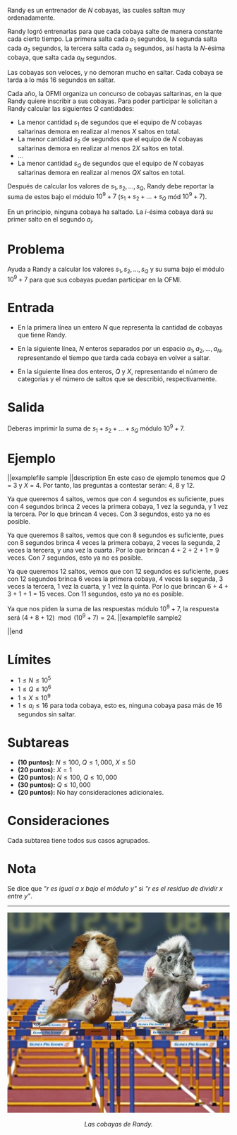 Randy es un entrenador de $N$ cobayas, las cuales saltan muy ordenadamente.

Randy logró entrenarlas para que cada cobaya salte de manera constante cada cierto tiempo. La primera salta cada $a_1$ segundos, la segunda salta cada $a_2$ segundos, la tercera salta cada $a_3$ segundos, así hasta la $N$-ésima cobaya, que salta cada $a_N$ segundos.

Las cobayas son veloces, y no demoran mucho en saltar. Cada cobaya se tarda a lo más $16$ segundos en saltar.

Cada año, la OFMI organiza un concurso de cobayas saltarinas, en la que Randy quiere inscribir a sus cobayas. Para poder participar le solicitan a Randy calcular las siguientes $Q$ cantidades:

- La menor cantidad $s_1$ de segundos que el equipo de $N$ cobayas saltarinas demora en realizar al menos $X$ saltos en total.
- La menor cantidad $s_2$ de segundos que el equipo de $N$ cobayas saltarinas demora en realizar al menos $2X$ saltos en total.
- ...
- La menor cantidad $s_Q$ de segundos que el equipo de $N$ cobayas saltarinas demora en realizar al menos $QX$ saltos en total.

Después de calcular los valores de $s_1, s_2, ..., s_Q$, Randy debe reportar la suma de estos bajo el módulo $10^9+7$ ($s_1 + s_2 + ... + s_Q$ mód $10^9 +7$).

En un principio, ninguna cobaya ha saltado. La $i$-ésima cobaya dará su primer salto en el segundo $a_i$.

# Problema

Ayuda a Randy a calcular los valores $s_1, s_2, ..., s_Q$ y su suma bajo el módulo $10^9+7$ para que sus cobayas puedan participar en la OFMI.

# Entrada

- En la primera línea un entero $N$ que representa la cantidad de cobayas que tiene Randy.

- En la siguiente línea, $N$ enteros separados por un espacio $a_1, a_2, ..., a_N$, representando el tiempo que tarda cada cobaya en volver a saltar.

- En la siguiente línea dos enteros, $Q$ y $X$, representando el número de categorias y el número de saltos que se describió, respectivamente.

# Salida

Deberas imprimir la suma de $s_1 + s_2 + ... + s_Q$ módulo $10^9 +7$.

# Ejemplo

||examplefile
sample
||description
En este caso de ejemplo tenemos que $Q$ = 3 y $X$ = 4. Por tanto, las preguntas a contestar serán:
4, 8 y 12.

Ya que queremos 4 saltos, vemos que con 4 segundos es suficiente, pues con 4 segundos brinca 2 veces la primera cobaya, 1 vez la segunda, y 1 vez la tercera. Por lo que brincan 4 veces. Con 3 segundos, esto ya no es posible.

Ya que queremos 8 saltos, vemos que con 8 segundos es suficiente, pues con 8 segundos brinca 4 veces la primera cobaya, 2 veces la segunda, 2 veces la tercera, y una vez la cuarta. Por lo que brincan 4 + 2 + 2 + 1 = 9 veces. Con 7 segundos, esto ya no es posible.

Ya que queremos 12 saltos, vemos que con 12 segundos es suficiente, pues con 12 segundos brinca 6 veces la primera cobaya, 4 veces la segunda, 3 veces la tercera, 1 vez la cuarta, y 1 vez la quinta. Por lo que brincan 6 + 4 + 3 + 1 + 1 = 15 veces. Con 11 segundos, esto ya no es posible.

Ya que nos piden la suma de las respuestas módulo $10^9+7$, la respuesta será $(4 + 8 + 12) \mod (10^9 + 7) = 24$.
||examplefile
sample2

||end

# Límites

- $1 \leq N \leq 10^5$
- $1 \leq Q \leq 10^6$
- $1 \leq X \leq 10^9$
- $1 \leq a_i \leq 16$ para toda cobaya, esto es, ninguna cobaya pasa más de 16 segundos sin saltar.

# Subtareas

- **(10 puntos):** $N \leq 100$, $Q \leq 1,000$, $X \leq 50$
- **(20 puntos):** $X = 1$
- **(20 puntos):** $N \leq 100$, $Q \leq 10,000$
- **(30 puntos):** $Q \leq 10,000$
- **(20 puntos):** No hay consideraciones adicionales.

# Consideraciones

Cada subtarea tiene todos sus casos agrupados.

# Nota

Se dice que _"$r$ es igual a $x$ bajo el módulo $y$"_ si _"$r$ es el residuo de dividir $x$ entre $y$"_.

---

![Dos cobayas de Randy](saltarinas.jpeg)

<figcaption align = "center"><i>Las cobayas de Randy.</i></figcaption>
